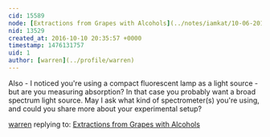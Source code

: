 ```yaml
---
cid: 15589
node: [Extractions from Grapes with Alcohols](../notes/iamkat/10-06-2016/extractions-from-grapes-with-alcohols)
nid: 13529
created_at: 2016-10-10 20:35:57 +0000
timestamp: 1476131757
uid: 1
author: [warren](../profile/warren)
---
```


Also - I noticed you're using a compact fluorescent lamp as a light source - but are you measuring absorption? In that case you probably want a broad spectrum light source. May I ask what kind of spectrometer(s) you're using, and could you share more about your experimental setup?

[warren](../profile/warren) replying to: [Extractions from Grapes with Alcohols](../notes/iamkat/10-06-2016/extractions-from-grapes-with-alcohols)

